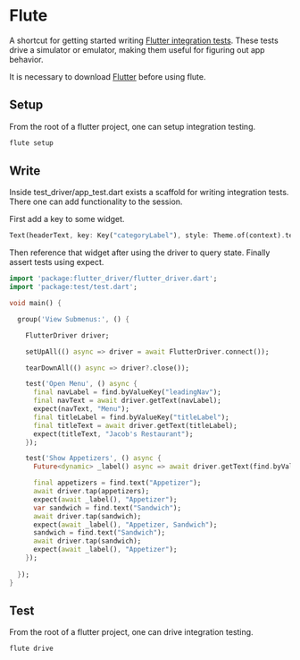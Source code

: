 # Flute

A shortcut for getting started writing [Flutter integration tests](https://flutter.dev/docs/cookbook/testing/integration/introduction). These tests drive a simulator or emulator, making them useful for figuring out app behavior. 

It is necessary to download [Flutter](https://flutter.dev/docs/get-started/install) before using flute.

## Setup
From the root of a flutter project, one can setup integration testing.

```bash
flute setup
```

## Write
Inside test_driver/app_test.dart exists a scaffold for writing integration tests. There one can add functionality to the session.

First add a key to some widget.
```dart
Text(headerText, key: Key("categoryLabel"), style: Theme.of(context).textTheme.display1)
```

Then reference that widget after using the driver to query state. Finally assert tests using expect. 
```dart
import 'package:flutter_driver/flutter_driver.dart';
import 'package:test/test.dart';

void main() {

  group('View Submenus:', () {

    FlutterDriver driver;

    setUpAll(() async => driver = await FlutterDriver.connect());

    tearDownAll(() async => driver?.close());

    test('Open Menu', () async {
      final navLabel = find.byValueKey("leadingNav");
      final navText = await driver.getText(navLabel);
      expect(navText, "Menu");
      final titleLabel = find.byValueKey("titleLabel");
      final titleText = await driver.getText(titleLabel);
      expect(titleText, "Jacob's Restaurant");
    });

    test('Show Appetizers', () async {
      Future<dynamic> _label() async => await driver.getText(find.byValueKey("categoryLabel"));

      final appetizers = find.text("Appetizer");
      await driver.tap(appetizers);
      expect(await _label(), "Appetizer");
      var sandwich = find.text("Sandwich");
      await driver.tap(sandwich);
      expect(await _label(), "Appetizer, Sandwich");
      sandwich = find.text("Sandwich");
      await driver.tap(sandwich);
      expect(await _label(), "Appetizer");
    });
    
  });
}
```

## Test
From the root of a flutter project, one can drive integration testing.

```bash
flute drive
```
